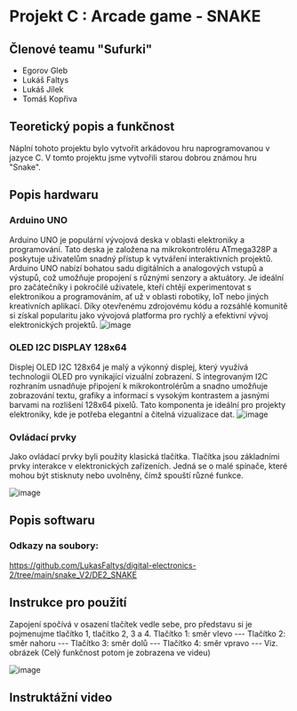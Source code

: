 # Projekt C : Arcade game - SNAKE

## Členové teamu "Sufurki"

* Egorov Gleb    
* Lukáš Faltys
* Lukáš Jílek
* Tomáš Kopřiva

## Teoretický popis a funkčnost

Náplní tohoto projektu bylo vytvořit arkádovou hru naprogramovanou v jazyce C. V tomto projektu jsme vytvořili starou dobrou známou hru "Snake". 

## Popis hardwaru
### Arduino UNO
Arduino UNO je populární vývojová deska v oblasti elektroniky a programování. Tato deska je založena na mikrokontroléru ATmega328P a poskytuje uživatelům snadný přístup k vytváření interaktivních projektů. Arduino UNO nabízí bohatou sadu digitálních a analogových vstupů a výstupů, což umožňuje propojení s různými senzory a aktuátory. Je ideální pro začátečníky i pokročilé uživatele, kteří chtějí experimentovat s elektronikou a programováním, ať už v oblasti robotiky, IoT nebo jiných kreativních aplikací. Díky otevřenému zdrojovému kódu a rozsáhlé komunitě si získal popularitu jako vývojová platforma pro rychlý a efektivní vývoj elektronických projektů.
![image](https://github.com/240632/digital-electronic-2/assets/124742212/e6df00ce-38f4-4f42-8e67-a39c9064405e)

### OLED I2C DISPLAY 128x64
Displej OLED I2C 128x64 je malý a výkonný displej, který využívá technologii OLED pro vynikající vizuální zobrazení. S integrovaným I2C rozhraním usnadňuje připojení k mikrokontrolérům a snadno umožňuje zobrazování textu, grafiky a informací s vysokým kontrastem a jasnými barvami na rozlišení 128x64 pixelů. Tato komponenta je ideální pro projekty elektroniky, kde je potřeba elegantní a čitelná vizualizace dat.
![image](https://github.com/240632/digital-electronic-2/assets/124742212/8833e9ea-d3e8-459c-9fa1-6a4dffcbd59e)

### Ovládací prvky
Jako ovládací prvky byli použity klasická tlačítka. Tlačítka jsou základními prvky interakce v elektronických zařízeních. Jedná se o malé spínače, které mohou být stisknuty nebo uvolněny, čímž spouští různé funkce.

![image](https://github.com/240632/digital-electronic-2/assets/124742212/ed933b23-3d57-4d85-a429-439a532490bc)



## Popis softwaru


### Odkazy na soubory: 
https://github.com/LukasFaltys/digital-electronics-2/tree/main/snake_V2/DE2_SNAKE


## Instrukce pro použití

Zapojení spočívá v osazení tlačítek vedle sebe, pro představu si je pojmenujme tlačítko 1, tlačítko 2, 3 a 4.
Tlačítko 1: směr vlevo --- 
Tlačítko 2: směr nahoru --- 
Tlačítko 3: směr dolů --- 
Tlačítko 4: směr vpravo --- 
Viz. obrázek (Celý funkčnost potom je zobrazena ve videu)

![image](https://github.com/240632/digital-electronic-2/assets/124742212/008ebd82-aaef-47f8-ae72-f50be94dd445)


## Instruktážní video

